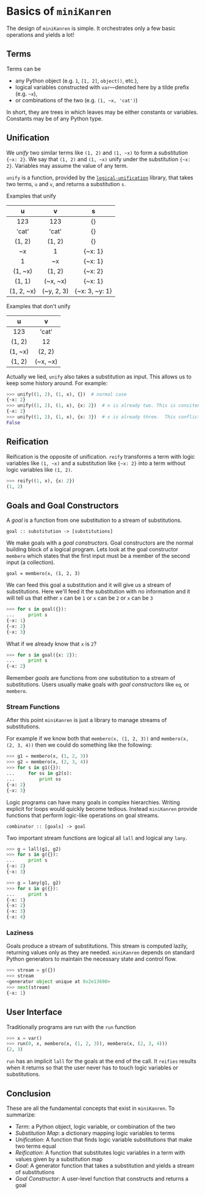 # Basics of `miniKanren`

The design of `miniKanren` is simple.  It orchestrates only a few basic operations and yields a lot!

## Terms

Terms can be

- any Python object (e.g. `1`, `[1, 2]`, `object()`, etc.),
- logical variables constructed with `var`&mdash;denoted here by a tilde prefix (e.g. `~x`),
- or combinations of the two (e.g. `(1, ~x, 'cat')`)

In short, they are trees in which leaves may be either constants or variables.  Constants may be of any Python type.

## Unification

We *unify* two similar terms like `(1, 2)` and `(1, ~x)` to form a *substitution* `{~x: 2}`.  We say that `(1, 2)` and `(1, ~x)` unify under the substitution `{~x: 2}`.  Variables may assume the value of any term.

`unify` is a function, provided by the [`logical-unification`](https://github.com/pythological/unification) library, that takes two terms, `u` and `v`, and returns a substitution `s`.

Examples that unify

|       u           |       v           |        s          |
|:-----------------:|:-----------------:|:-----------------:|
| 123               | 123               | {}                |
| 'cat'             | 'cat'             | {}                |
| (1, 2)            | (1, 2)            | {}                |
| ~x                | 1                 | {~x: 1}           |
| 1                 | ~x                | {~x: 1}           |
| (1, ~x)           | (1, 2)            | {~x: 2}           |
| (1, 1)            | (~x, ~x)          | {~x: 1}           |
| (1, 2, ~x)        | (~y, 2, 3)        | {~x: 3, ~y: 1}    |

Examples that don't unify

|       u           |       v           |
|:-----------------:|:-----------------:|
| 123               | 'cat'             |
| (1, 2)            | 12                |
| (1, ~x)           | (2, 2)            |
| (1, 2)            | (~x, ~x)          |

Actually we lied, `unify` also takes a substitution as input.  This allows us to keep some history around.  For example:

```python
>>> unify((1, 2), (1, x), {})  # normal case
{~x: 2}
>>> unify((1, 2), (1, x), {x: 2})  # x is already two. This is consitent
{~x: 2}
>>> unify((1, 2), (1, x), {x: 3})  # x is already three.  This conflicts
False
```

## Reification

Reification is the opposite of unification.  `reify` transforms a term with logic variables like `(1, ~x)` and a substitution like `{~x: 2}` into a term without logic variables like `(1, 2)`.
```python
>>> reify((1, x), {x: 2})
(1, 2)
```

## Goals and Goal Constructors

A *goal* is a function from one substitution to a stream of substitutions.

```
goal :: substitution -> [substitutions]
```

We make goals with a *goal constructors*.  Goal constructors are the normal building block of a logical program.  Lets look at the goal constructor `membero` which states that the first input must be a member of the second input (a collection).

```
goal = membero(x, (1, 2, 3)
```

We can feed this goal a substitution and it will give us a stream of substitutions.  Here we'll feed it the substitution with no information and it will tell us that either `x` can be `1` or `x` can be `2` or `x` can be `3`

```python
>>> for s in goal({}):
...     print s
{~x: 1}
{~x: 2}
{~x: 3}
```
What if we already know that `x` is `2`?
```python
>>> for s in goal({x: 2}):
...     print s
{~x: 2}
```

Remember *goals* are functions from one substitution to a stream of substitutions.  Users usually make goals with *goal constructors* like `eq`, or `membero`.

### Stream Functions

After this point `miniKanren` is just a library to manage streams of substitutions.

For example if we know both that `membero(x, (1, 2, 3))` and `membero(x, (2, 3, 4))` then we could do something like the following:

```python
>>> g1 = membero(x, (1, 2, 3))
>>> g2 = membero(x, (2, 3, 4))
>>> for s in g1({}):
...     for ss in g2(s):
...         print ss
{~x: 2}
{~x: 3}
```
Logic programs can have many goals in complex hierarchies.  Writing explicit for loops would quickly become tedious.  Instead `miniKanren` provide functions that perform logic-like operations on goal streams.

```
combinator :: [goals] -> goal
```

Two important stream functions are logical all `lall` and logical any `lany`.
```python
>>> g = lall(g1, g2)
>>> for s in g({}):
...     print s
{~x: 2}
{~x: 3}

>>> g = lany(g1, g2)
>>> for s in g({}):
...     print s
{~x: 1}
{~x: 2}
{~x: 3}
{~x: 4}
```

### Laziness

Goals produce a stream of substitutions.  This stream is computed lazily, returning values only as they are needed.  `miniKanren` depends on standard Python generators to maintain the necessary state and control flow.

```python
>>> stream = g({})
>>> stream
<generator object unique at 0x2e13690>
>>> next(stream)
{~x: 1}
```

## User Interface

Traditionally programs are run with the `run` function

```python
>>> x = var()
>>> run(0, x, membero(x, (1, 2, 3)), membero(x, (2, 3, 4)))
(2, 3)
```
`run` has an implicit `lall` for the goals at the end of the call.  It `reifies` results when it returns so that the user never has to touch logic variables or substitutions.

## Conclusion

These are all the fundamental concepts that exist in `miniKanren`.  To summarize:

- *Term*: a Python object, logic variable, or combination of the two
- *Substitution Map*: a dictionary mapping logic variables to terms
- *Unification*: A function that finds logic variable substitutions that make two terms equal
- *Reification*: A function that substitutes logic variables in a term with values given by a substitution map
- *Goal*: A generator function that takes a substitution and yields a stream of substitutions
- *Goal Constructor*: A user-level function that constructs and returns a goal
